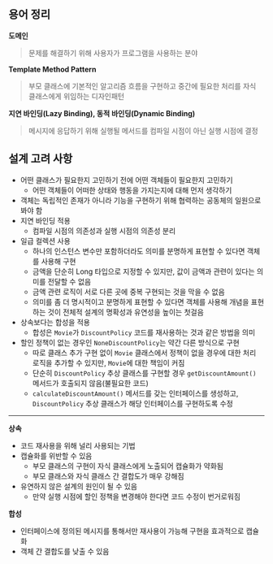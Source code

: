 
## 용어 정리
**도메인**
> 문제를 해결하기 위해 사용자가 프로그램을 사용하는 분야

**Template Method Pattern**
> 부모 클래스에 기본적인 알고리즘 흐름을 구현하고 중간에 필요한 처리를 자식 클래스에게 위임하는 디자인패턴

**지연 바인딩(Lazy Binding), 동적 바인딩(Dynamic Binding)**
> 메시지에 응답하기 위해 실행될 메서드를 컴파일 시점이 아닌 실행 시점에 결정
## 설계 고려 사항
- 어떤 클래스가 필요한지 고민하기 전에 어떤 객체들이 필요한지 고민하기
    - 어떤 객체들이 어떠한 상태와 행동을 가지는지에 대해 먼저 생각하기
- 객체는 독립적인 존재가 아니라 기능을 구현하기 위해 협력하는 공동체의 일원으로 봐야 함
- 지연 바인딩 적용
  - 컴파일 시점의 의존성과 실행 시점의 의존성 분리
- 일급 컬렉션 사용
  - 하나의 인스턴스 변수만 포함하더라도 의미를 분명하게 표현할 수 있다면 객체를 사용해 구현
  - 금액을 단순히 Long 타입으로 지정할 수 있지만, 값이 금액과 관련이 있다는 의미를 전달할 수 없음
  - 금액 관련 로직이 서로 다른 곳에 중복 구현되는 것을 막을 수 없음
  - 의미를 좀 더 명시적이고 분명하게 표현할 수 있다면 객체를 사용해 개념을 표현하는 것이 전체적 설계의 명확성과 유연성을 높이는 첫걸음
- 상속보다는 합성을 적용
  - 합성은 `Movie`가 `DiscountPolicy` 코드를 재사용하는 것과 같은 방법을 의미
- 할인 정책이 없는 경우인 `NoneDiscountPolicy`는 약간 다른 방식으로 구현
  - 따로 클래스 추가 구현 없이 `Movie` 클래스에서 정책이 없을 경우에 대한 처리 로직을 추가할 수 있지만, `Movie`에 대한 책임이 커짐
  - 단순히 `DiscountPolicy` 추상 클래스를 구현할 경우 `getDiscountAmount()` 메서드가 호출되지 않음(불필요한 코드)
  - `calculateDiscountAmount()` 메서드를 갖는 인터페이스를 생성하고, `DiscountPolicy` 추상 클래스가 해당 인터페이스를 구현하도록 수정

---
**상속**
- 코드 재사용을 위해 널리 사용되는 기법
- 캡슐화를 위반할 수 있음
  - 부모 클래스의 구현이 자식 클래스에게 노출되어 캡슐화가 약화됨
  - 부모 클래스와 자식 클래스 간 결합도가 매우 강해짐
- 유연하지 않은 설계의 원인이 될 수 있음
  - 만약 실행 시점에 할인 정책을 변경해야 한다면 코드 수정이 번거로워짐

**합성**
- 인터페이스에 정의된 메시지를 통해서만 재사용이 가능해 구현을 효과적으로 캡슐화
- 객체 간 결합도를 낮출 수 있음

